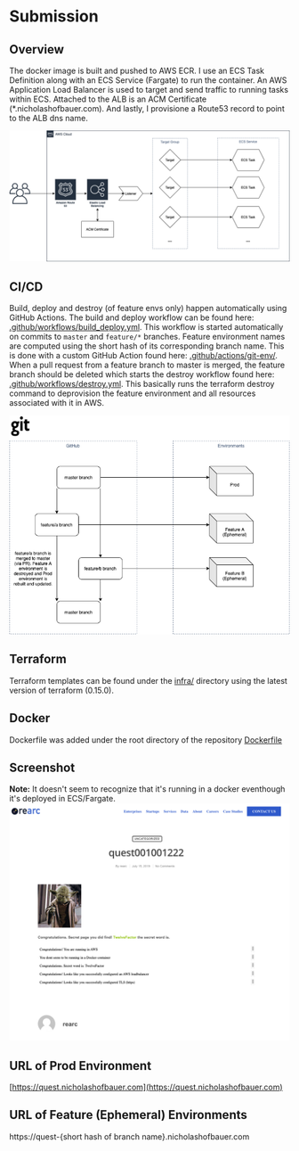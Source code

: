 # Submission
## Overview
The docker image is built and pushed to AWS ECR. I use an ECS Task Definition along with an ECS Service (Fargate) to run the container. An AWS Application Load Balancer is used to target and send traffic to running tasks within ECS. Attached to the ALB is an ACM Certificate (*.nicholashofbauer.com). And lastly, I provisione a Route53 record to point to the ALB dns name.

![Architecture](docs/ARCH.png)

## CI/CD
Build, deploy and destroy (of feature envs only) happen automatically using GitHub Actions. The build and deploy workflow can be found here: [.github/workflows/build_deploy.yml](.github/workflows/build_deploy.yml). This workflow is started automatically on commits to `master` and `feature/*` branches. Feature environment names are computed using the short hash of its corresponding branch name. This is done with a custom GitHub Action found here: [.github/actions/git-env/](.github/actions/git-env/). When a pull request from a feature branch to master is merged, the feature branch should be deleted which starts the destroy workflow found here: [.github/workflows/destroy.yml](.github/workflows/destroy.yml). This basically runs the terraform destroy command to deprovision the feature environment and all resources associated with it in AWS.

![Workflow](docs/WORKFLOW.png)

## Terraform
Terraform templates can be found under the [infra/](infra/) directory using the latest version of terraform (0.15.0).

## Docker
Dockerfile was added under the root directory of the repository [Dockerfile](Dockerfile)

## Screenshot
**Note:** It doesn't seem to recognize that it's running in a docker eventhough it's deployed in ECS/Fargate.
![Step 1 Screenshot](docs/SCREENSHOT.png)

## URL of Prod Environment
[https://quest.nicholashofbauer.com](https://quest.nicholashofbauer.com)

## URL of Feature (Ephemeral) Environments
https://quest-{short hash of branch name}.nicholashofbauer.com